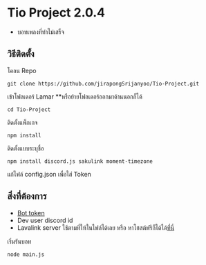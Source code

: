 # Tio Project 2.0.4
- บอทเพลงที่ทำไม่เสร็จ

## วิธีติดตั้ง
โคลน Repo
```
git clone https://github.com/jirapongSrijanyoo/Tio-Project.git
```
เข้าโฟลเดอร์ Lamar **หรือย้ายโฟลเดอร์ออกมาด้านนอกก็ได้
```
cd Tio-Project
```
ติดตั้งแพ็กเกจ
```
npm install 
```
ติดตั้งแบบระบุชื่อ
```
npm install discord.js sakulink moment-timezone
```
แก้ไฟล์ config.json เพื่อใส่ Token
## สิ่งที่ต้องการ
- [Bot token](https://discord.com/developers/applications)
- Dev user discord id
- Lavalink server ใช้ตามที่ให้ในไฟล์ได้เลย หรือ หาโฮสต์ฟรีก็ได้ได้[ที่นี่](https://lavalink.darrennathanael.com/NoSSL/lavalink-without-ssl/)

เริ่มรันบอท
```
node main.js
```
